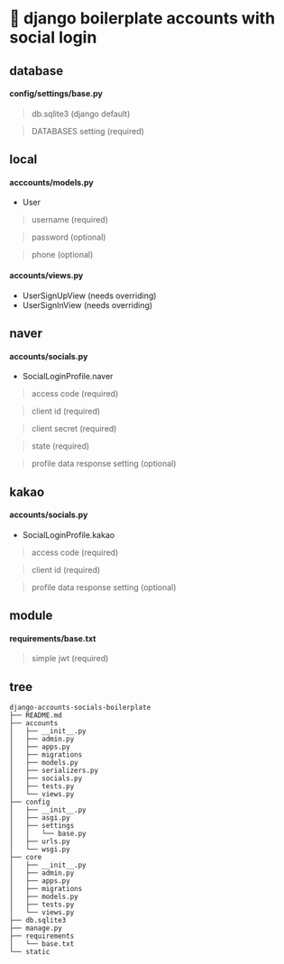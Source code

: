 🔌  django boilerplate accounts with social login
=============================================


database
-----
#### config/settings/base.py
> db.sqlite3 (django default)

> DATABASES setting (required)


local
-----
#### acccounts/models.py
- User
> username (required)

> password (optional)

> phone (optional)

#### accounts/views.py
- UserSignUpView (needs overriding)
- UserSignInView (needs overriding)


naver
-----
#### accounts/socials.py
- SocialLoginProfile.naver
> access code (required)

> client id (required)

> client secret (required)

> state (required)

> profile data response setting (optional)


kakao
-----
#### accounts/socials.py
- SocialLoginProfile.kakao
> access code (required)

> client id (required)

> profile data response setting (optional)



module
-----
#### requirements/base.txt
> simple jwt (required)

tree
-----
``` shell
django-accounts-socials-boilerplate
├── README.md
├── accounts
│   ├── __init__.py
│   ├── admin.py
│   ├── apps.py
│   ├── migrations
│   ├── models.py
│   ├── serializers.py
│   ├── socials.py
│   ├── tests.py
│   └── views.py
├── config
│   ├── __init__.py
│   ├── asgi.py
│   ├── settings
│   │   └── base.py
│   ├── urls.py
│   └── wsgi.py
├── core
│   ├── __init__.py
│   ├── admin.py
│   ├── apps.py
│   ├── migrations
│   ├── models.py
│   ├── tests.py
│   └── views.py
├── db.sqlite3
├── manage.py
├── requirements
│   └── base.txt
└── static
```